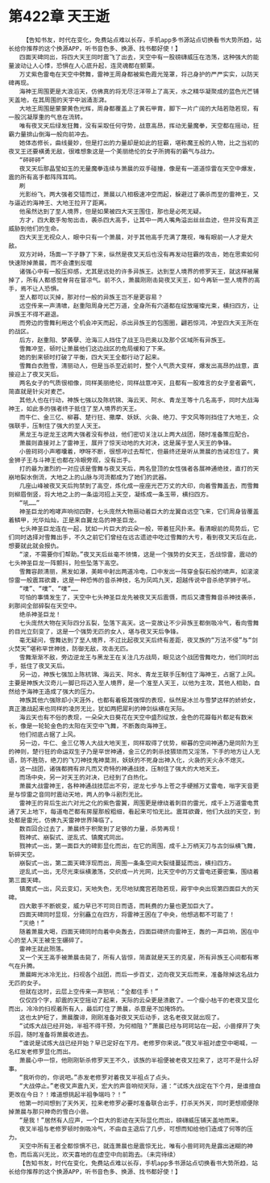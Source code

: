# 第422章 天王逝
        【告知书友，时代在变化，免费站点难以长存，手机app多书源站点切换看书大势所趋，站长给你推荐的这个换源APP，听书音色多、换源、找书都好使！】
       四面天碑同出，将四大天王同时震飞了出去，天空中有一股磅礴威压在浩荡，这种强大的能量波动让人心悸，恐惧在人心底升起，连灵魂都在颤栗。
       万丈紫色雷电在天空中劈舞，雷神王周身都被紫色霞光笼罩，将己身护的严严实实，以防天碑再现。
       海神王周围更是大浪滔天，仿佛真的将无尽汪洋带上了高天，水之精华凝聚成的蓝色光芒铺天盖地，在其周围的天宇中汹涌澎湃。
       大地王周围是蒙蒙黄色光辉，周身都覆盖上了黄石甲胄，脚下一片广阔的大陆若隐若现，有一股沉凝厚重的气息在流转。
       唯有夜叉天后绿发狂舞，没有采取任何守势，战意高昂，挥动无量魔拳，天空都在摇动，狂霸力量排山倒海一般向前冲去。
       她体态修长，曲线曼妙，但是打出的力量却是如此的狂霸，堪称魔王般的人物，比之当初的夜叉王还要横勇无敌，很难想象这是一个美丽绝伦的女子所拥有的霸气与战力。
       “砰砰砰”
       夜叉天后那晶莹如玉的无量魔拳连续与萧晨的双手碰撞，像是有一道道惊雷在天空中爆发，震的所有高手都阵阵耳鸣。
       刷
       光影纷飞，两大强者交错而过，萧晨以八相极速冲空而起，躲避过了袭杀而至的雷神王，又与逼近的海神王、大地王拉开了距离。
       他虽然达到了至人境界，但是如果被四大天王围住，那也是必死无疑。
       方才，四大散手匆匆出击，袭杀四大高手，让其中一两人嘴角溢出丝丝血迹，但并没有真正威胁到他们的生命。
       四大天王无视众人，眼中只有一个萧晨，对于其他高手充满了蔑视，唯有眼前一人才是大敌。
       双方对峙，场面一下子静了下来，纵然是夜叉天后也没有再发动狂霸的攻击，她在思索如何快速除掉萧晨，而不会遭到反噬
       诸强心中有一股压抑感，尤其是远处的许多异族王。达到至人境界的修罗天王，就这样被屠掉了，所有人都感觉脊背在冒凉气。前不久，萧晨刚刚击毙夜叉天王，如今再斩一至人境界的高手，焉不让人恐惧。
       至人都可以灭掉，那对付一般的异族王岂不是更容易？
       远空传来一声清啸，赵重阳周身光芒万道，全身所有穴道都在绽放璀璨光束，横扫四方，让异族王不得不避退。
       而旁边的雪舞利用这个机会冲天而起，杀出异族王的包围圈，翩若惊鸿，冲至四大天王所在的战区。
       后方，赵重阳、梦袭孽、沧海三人挡住了战王马巴奥以及那个区域所有异族王。
       雪舞冲至，顿时让萧晨他们这边战区的危局缓和了下来。
       她的到来顿时打破了平衡，四大天王全都行动了起来。
       雪舞白衣胜雪，清丽动人，但是当杀至近前时，整个人气质大变样，爆发出高昂的战意，直接迎上了夜叉天后。
       两名女子的气质很相像，同样美丽绝伦，同样战意冲天，且都有一股难言的女子皇者霸气，简直就是针尖对麦芒。
       其他人也在行动，神族七强以及陈杭锦、海云天、阿水、青龙王等十几名高手，同时大战海神王，如此多的强者终于抵住了至人境界的天王。
       而牛仁、金三亿、柳暮、楚行狂、撒摩、妖妖、火袅、绝刀、宇文风等则挡住了大地王，众强联手，压制住了强大的至人天王。
       黑龙王与逆龙王这两大强者没有参战，他们密切关注以上两大战团，随时准备策应配合。
       萧晨则直接对上了雷神王，展开了惊天动地的大对决，这是属于至人天王的争锋。
       小兽珂珂小声嘟囔着，咿呀不断，很想冲过去帮忙，但最终还是听从萧晨的告诫忍住了。黄金狮子王与斗神王也都在冷眼旁观，没有出手。
       打的最为激烈的一对应该是雪舞与夜叉天后，两名登顶的女性强者各展神通绝技，直打的天崩地裂水倒流，大地之上的山脉与河流都成为了她们的武器。
       几座山峰被夜叉天后拘禁到了高空，炼化成一座座光芒万丈的大印，向着雪舞盖去，而雪舞则柳眉倒竖，将大地之上的一条运河招上天空，凝练成一条玉带，横扫四方。
       “吼……”
       神圣巨龙的咆哮声响彻四野，七头庞然大物扇动着巨大的龙翼自远空飞来，它们周身皆覆盖着鳞甲，光华灿灿，正是来自翼龙岛的神圣巨龙。
       七头神圣巨龙连在一起，犹如一片巨大的云朵一般，带着狂风扑来。看清眼前的局势后，它们同时选择对雪舞出手，不久之前它们曾经在远古遗迹中吃过雪舞的大亏，看到夜叉天后在此，想要就此就会报仇。
       “滚，不需要你们帮助。”夜叉天后丝毫不领情，这是一个强势的女天王，舌战惊雷，震动的七头神圣巨龙一阵颤抖，险些坠落下高空。
       雪舞容颜清丽，黑发如瀑，美眸中射出两道冷电，口中发出一阵穿金裂石般的啸声，如滚滚惊雷一般震耳欲聋，这是一种恐怖的音杀神技，名为凤鸣九天，超越传说中音杀绝学狮子吼。
       “噗”、“噗”、“噗”……
       可怕的事情发生了，天空中七头神圣巨龙先被夜叉天后震慑，而后又遭雪舞音杀神技袭杀，刹那间全部碎裂在天空中。
       绝杀神圣巨龙！
       七头庞然大物在天际四分五裂，坠落下高天。这一变故让不少异族王都倒吸冷气，看向雪舞的目光立刻变了，这是一个强势无匹的女人，堪与夜叉天后争锋。
       毫无疑问，雪舞达到了至人境界，不过比起夜叉天后终有差距，夜叉族的“万法不侵”与“剑火焚天”堪称罕世神技，防御无敌，攻击无匹。
       雪舞渐渐不敌，旁边逆龙王与黑龙王在关注几方战局，眼见这个战团雪舞吃力，他们同时出手，抵住了夜叉天后。
       另一边，神族七强加上陈杭锦、海云天、阿水、青龙王联手压制住了海神王，占据了上风。主要是神族大汉奇儿一脚已将迈入至人境界，是一个准至人天王，以他为主攻，其他人相助，自然给予海神王造成了强大的压力。
       神族其他六强除却小天涯外，也都有着极其强悍的表现，纵然是冰兰与雪梦这样的娇娇女，真正激战起来也同样的凌厉无比，犹如两把犀利的神剑纵横在天际。
       海云天也有不俗的表现，一朵朵大日葵花在天空中盛烈绽放，金色的花瓣每片都足有数米长，像是一轮轮金色的太阳在天空中飞舞，不断轰向海神王。
       他们彻底占据了上风。
       另一边，牛仁、金三亿等人大战大地天王，同样取得了优势，柳暮的空间神通乃是同阶为王的神则，楚行狂的命运双生子乃是罕世神通，金三亿的刺杀技猥琐而又淫荡，下手的地方让人无语，防不胜防，绝刀的飞刀神技鬼神莫测，妖妖的不死身出神入化，火袅的天火永不熄灭。
       这一战团，诸强都拥有非凡而又奇特的神通战技，压制住了强大的大地天王。
       而场中央，另一对天王的对决，已经到了白热化。
       萧晨大战雷神王，各种神通战技层出不穷，逆龙七步与上苍之手硬撼万丈雷电，嗡字天音更是与惊雷之音同时震动天地，两人的争斗剧烈无比。
       雷神王的背后生出六对光之化的紫色雷翼，周围更是缭绕着刺目的雷光，成千上万道雷电贯通了天上地下，每道电芒都有房屋那般粗细，看起来可怕无比。震耳欲聋，他们大战的天空，到处都是雷光，仿佛九天雷神世界降临了。
       数百回合过去了，萧晨终于积聚到了足够的力量，杀势再现！
       戮神式、崩裂式、逆乱式、镇魔式同出。
       戮神式一出，第一面巨大的碑影显化而出，在它的周围，成千上万柄天刀与古剑纵横飞舞，斩碎天空。
       崩裂式一出，第二面天碑浮现而出，周围一条条空间大裂缝蔓延而出，横扫四方。
       逆乱式一出，无尽光束纵横激荡，交织成一片光网，比天空中的万丈雷电还要密集，围绕着第三面天碑。
       镇魔式一出，风云变幻，天地失色，无尽地狱魔宫若隐若现，殿宇中央出现第四面巨大的天碑。
       四大散手不断蜕变，威力早已不可同日而语，而耗费的力量也更加巨大了。
       四面天碑同时显现，分别矗立在四方，将雷神王困在了中央，他想逃都不可能了！
       “灭绝！”
       随着萧晨大喝，四面天碑同时向着中央轰去，四面巨碑挤向雷神王，轰的一声巨响，困在中心的至人天王被生生碾碎了。
       雷神王就此殒落。
       又一个天王高手被萧晨击毙了，所有人皆惊，简直就是天王的克星，所有异族王心间都有寒气在升腾。
       萧晨眸光冰冷无比，扫视各个战团，而后一步百丈，迈向夜叉天后而来，准备除掉这名战力无匹的女子。
       但就在这时，云层上空传来一声怒吼：“全都住手！”
       仅仅四个字，却震的天空摇动了起来，天际的云朵更是溃散了。一个瘦小枯干的老夜叉显化而出，冷冷的扫视着所有人，最后盯住了萧晨，杀意是不加掩饰的。
       这也太护短了，萧晨腹诽，刚刚准备对夜叉天后动手，这名老夜叉就出现了。
       “试炼大战已经开始，半祖不得干预，为何相阻？”萧晨已经与珂珂站在一起，小兽撑开了失乐园，随时准备将萧晨收进去。
       “谁说是试炼大战已经开始？早已定好在下月。老修罗你来说。”夜叉半祖对虚空中喝喊，一名红发老修罗显化而出。
       萧晨心中一惊，他刚刚斩杀修罗天王不久，该族的半祖便被老夜叉拉来了，这可不是什么好事。
       “我听你的，你说吧。”赤发老修罗对着夜叉半祖点了点头。
       “大战停止。”老夜叉声震九天，宏大的声音响彻天际，道：“试炼大战定在下个月，是谁擅自更改在今日？！难道想挑起半祖争端吗？！”
       他第一时间想到了天外天，拉来老修罗必要时准备联合出手，打杀天外天，同时更想顺便除掉萧晨与那只神奇的雪白小兽。
       “是我！”居然有人应声，一个巨大的影迹在天际显化而出，磅礴威压铺天盖地而来。
       夜叉半祖与老修罗顿时倒吸冷气，不由自主退后了几步，可想而知给他们造成了何等的压力。
       天空中所有王者全都惊惧不已，就连萧晨也是震惊无比，唯有小兽珂珂先是露出迷糊的神色，而后高兴无比，欢天喜地的在虚空中向前跑去。（未完待续）
       【告知书友，时代在变化，免费站点难以长存，手机app多书源站点切换看书大势所趋，站长给你推荐的这个换源APP，听书音色多、换源、找书都好使！】